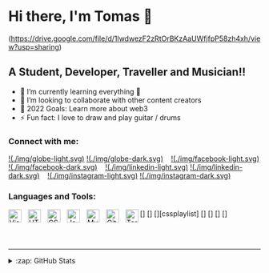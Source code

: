 # Hi there, I'm Tomas 👋 

(https://drive.google.com/file/d/1lwdwezF2zRtOrBKzAaUWfjfpP58zh4xh/view?usp=sharing)

## A Student, Developer, Traveller and Musician!!

- 🌱 I’m currently learning everything 🤣
- 👯 I’m looking to collaborate with other content creators
- 🥅 2022 Goals: Learn more about web3
- ⚡ Fun fact: I love to draw and play guitar / drums

### Connect with me:

[!(./img/globe-light.svg)](https://codestackr.com#gh-light-mode-only)
[!(./img/globe-dark.svg)](https://codestackr.com#gh-dark-mode-only)
&nbsp;&nbsp;
[!(./img/facebook-light.svg)](https://www.facebook.com/Soucekt/#gh-light-mode-only)
[!(./img/facebook-dark.svg)](https://www.facebook.com/Soucekt/#gh-dark-mode-only)
&nbsp;&nbsp;
[!(./img/linkedin-light.svg)](https://linkedin.com/in/codeSTACKr#gh-light-mode-only)
[!(./img/linkedin-dark.svg)](https://linkedin.com/in/codeSTACKr#gh-dark-mode-only)
&nbsp;&nbsp;
[!(./img/instagram-light.svg)](https://instagram.com/codeSTACKr#gh-light-mode-only)
[!(./img/instagram-dark.svg)](https://instagram.com/codeSTACKr#gh-dark-mode-only)

### Languages and Tools:

[<img align="left" alt="Visual Studio Code" width="26px" src="https://cdn.jsdelivr.net/gh/devicons/devicon/icons/vscode/vscode-original.svg" style="padding-right:10px;" />]
[<img align="left" alt="HTML5" width="26px" src="https://cdn.jsdelivr.net/gh/devicons/devicon/icons/html5/html5-original.svg" style="padding-right:10px;" />]
[<img align="left" alt="CSS3" width="26px" src="https://cdn.jsdelivr.net/gh/devicons/devicon/icons/css3/css3-original.svg" style="padding-right:10px;" />][cssplaylist]
[<img align="left" alt="JavaScript" width="26px" src="https://cdn.jsdelivr.net/gh/devicons/devicon/icons/javascript/javascript-original.svg" style="padding-right:10px;" />]
[<img align="left" alt="MySQL" width="26px" src="https://cdn.jsdelivr.net/gh/devicons/devicon/icons/mysql/mysql-original.svg" style="padding-right:10px;" />]
[<img align="left" alt="Git" width="26px" src="https://cdn.jsdelivr.net/gh/devicons/devicon/icons/git/git-original.svg" style="padding-right:10px;" />]
[<img align="left" alt="Terminal" width="26px" src="./img/terminal-dark.svg" />]

<br />
<br />

---

<details>
  <summary>:zap: GitHub Stats</summary>

  <img align="left" alt="codeSTACKr's GitHub Stats" src="https://github-readme-stats.vercel.app/api?username=Sukensie&show_icons=true&hide_border=false&title_color=ff652f&icon_color=FFE400&bg_color=09131B&text_color=ffffff&border_color=0c1a25" />
  [![Sukensie's Most Used Languages](https://github-readme-stats.vercel.app/api/top-langs/?username=Sukensie&langs_count=10&layout=compact&theme=monokai)](https://github.com/Sukensie)

</details>


